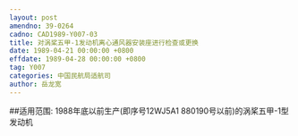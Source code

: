 ```yaml
---
layout: post
amendno: 39-0264
cadno: CAD1989-Y007-03
title: 对涡桨五甲-1发动机离心通风器安装座进行检查或更换
date: 1989-04-21 00:00:00 +0800
effdate: 1989-04-28 00:00:00 +0800
tag: Y007
categories: 中国民航局适航司
author: 岳龙宽
---
```


##适用范围:
1988年底以前生产(即序号12WJ5A1 880190号以前)的涡桨五甲-1型发动机

